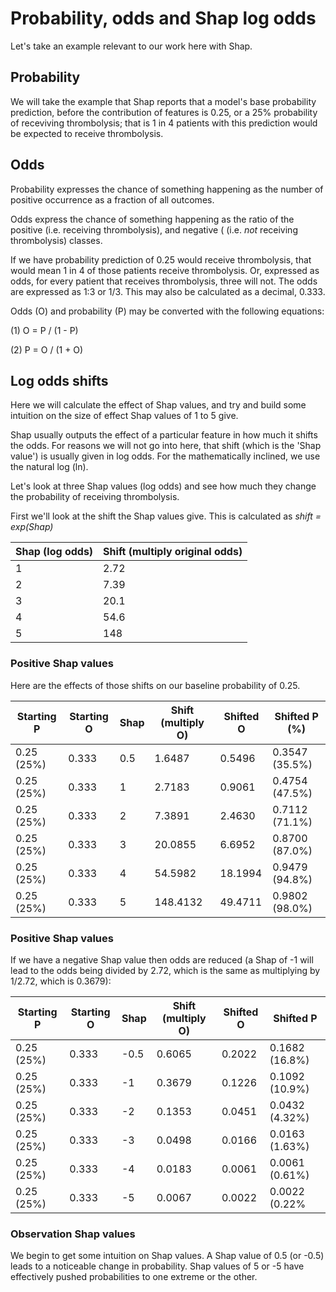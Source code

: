 # Probability, odds and Shap log odds

Let's take an example relevant to our work here with Shap.

## Probability

We will take the example that Shap reports that a model's base probability prediction, before the contribution of features is 0.25, or a 25% probability of receviving thrombolysis; that is 1 in 4 patients with this prediction would be expected to receive thrombolysis.

## Odds

Probability expresses the chance of something happening as the number of positive occurrence as a fraction of all outcomes.

Odds express the chance of something happening as the ratio of the positive (i.e. receiving thrombolysis), and negative ( (i.e. *not* receiving thrombolysis) classes.

If we have probability prediction of 0.25 would receive thrombolysis, that would mean 1 in 4 of those patients receive thrombolysis. Or, expressed as odds, for every patient that receives thrombolysis, three will not. The odds are expressed as 1:3 or 1/3. This may also be calculated as a decimal, 0.333.

Odds (O) and probability (P) may be converted with the following equations:

(1) O = P / (1 - P)

(2) P = O / (1 + O)

## Log odds shifts

Here we will calculate the effect of Shap values, and try and build some intuition on the size of effect Shap values of 1 to 5 give.

Shap usually outputs the effect of a particular feature in how much it shifts the odds. For reasons we will not go into here, that shift (which is the 'Shap value') is usually given in log odds. For the mathematically inclined, we use the natural log (ln).

Let's look at three Shap values (log odds) and see how much they change the probability of receiving thrombolysis. 

First we'll look at the shift the Shap values give. This is calculated as *shift = exp(Shap)*

| Shap (log odds) | Shift (multiply original odds) |
|-----------------|--------------------------------|
| 1               | 2.72                           |
| 2               | 7.39                           |
| 3               | 20.1                           |
| 4               | 54.6                           |
| 5               | 148                            |

### Positive Shap values

Here are the effects of those shifts on our baseline probability of 0.25.

| Starting P | Starting O | Shap | Shift (multiply O) | Shifted O |  Shifted P (%) |
|------------|------------|------|--------------------|-----------|----------------|
| 0.25 (25%) | 0.333      | 0.5  | 1.6487             | 0.5496    | 0.3547 (35.5%) |
| 0.25 (25%) | 0.333      | 1    | 2.7183             | 0.9061    | 0.4754 (47.5%) |
| 0.25 (25%) | 0.333      | 2    | 7.3891             | 2.4630    | 0.7112 (71.1%) |
| 0.25 (25%) | 0.333      | 3    | 20.0855            | 6.6952    | 0.8700 (87.0%) |
| 0.25 (25%) | 0.333      | 4    | 54.5982            | 18.1994   | 0.9479 (94.8%) |
| 0.25 (25%) | 0.333      | 5    | 148.4132           | 49.4711   | 0.9802 (98.0%) |

### Positive Shap values

If we have a negative Shap value then odds are reduced (a Shap of -1 will lead to the odds being divided by 2.72, which is the same as multiplying by 1/2.72, which is 0.3679):

| Starting P | Starting O | Shap | Shift (multiply O) | Shifted O |   Shifted P    |
|------------|------------|------|--------------------|-----------|----------------|
| 0.25 (25%) | 0.333      | -0.5 | 0.6065             | 0.2022    | 0.1682 (16.8%) |
| 0.25 (25%) | 0.333      | -1   | 0.3679             | 0.1226    | 0.1092 (10.9%) |
| 0.25 (25%) | 0.333      | -2   | 0.1353             | 0.0451    | 0.0432 (4.32%) |
| 0.25 (25%) | 0.333      | -3   | 0.0498             | 0.0166    | 0.0163 (1.63%) |
| 0.25 (25%) | 0.333      | -4   | 0.0183             | 0.0061    | 0.0061 (0.61%) |
| 0.25 (25%) | 0.333      | -5   | 0.0067             | 0.0022    | 0.0022 (0.22%  |

### Observation Shap values

We begin to get some intuition on Shap values. A Shap value of 0.5 (or -0.5) leads to a noticeable change in probability. Shap values of 5 or -5 have effectively pushed probabilities to one extreme or the other.







